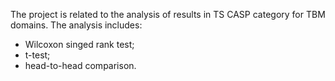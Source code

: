 The project is related to the analysis of results in TS CASP category for TBM domains.
The analysis includes:
  - Wilcoxon singed rank test;
  - t-test;
  - head-to-head comparison.
  